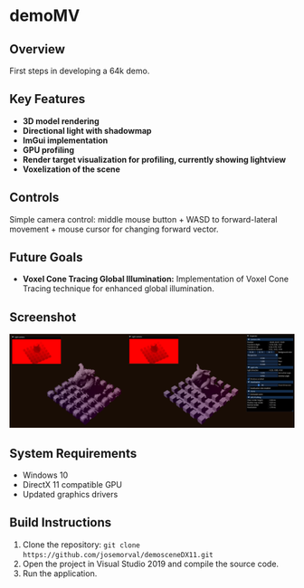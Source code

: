 # demoMV

## Overview

First steps in developing a 64k demo.

## Key Features

- **3D model rendering**
- **Directional light with shadowmap**
- **ImGui implementation**
- **GPU profiling**
- **Render target visualization for profiling, currently showing lightview** 
- **Voxelization of the scene**

## Controls

Simple camera control: middle mouse button + WASD to forward-lateral movement + mouse cursor for changing forward vector.  

## Future Goals

- **Voxel Cone Tracing Global Illumination:** Implementation of Voxel Cone Tracing technique for enhanced global illumination.

## Screenshot

![Current Project State](https://raw.githubusercontent.com/josemorval/demosceneDX11/main/current.png)

## System Requirements

- Windows 10
- DirectX 11 compatible GPU
- Updated graphics drivers

## Build Instructions

1. Clone the repository: `git clone https://github.com/josemorval/demosceneDX11.git`
2. Open the project in Visual Studio 2019 and compile the source code.
3. Run the application.
